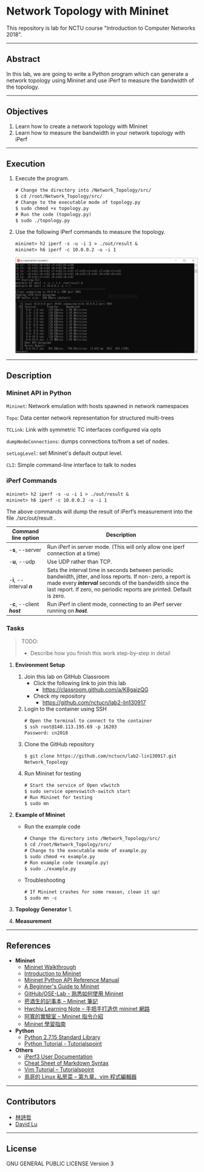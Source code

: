 # Network Topology with Mininet

This repository is lab for NCTU course "Introduction to Computer Networks 2018".

---
## Abstract

In this lab, we are going to write a Python program which can generate a network topology using Mininet and use iPerf to measure the bandwidth of the topology.

---
## Objectives

1. Learn how to create a network topology with Mininet
2. Learn how to measure the bandwidth in your network topology with iPerf

---
## Execution

1. Execute the program.
   ```
   # Change the directory into /Network_Topology/src/
   $ cd /root/Network_Topology/src/
   # Change to the executable mode of topology.py
   $ sudo chmod +x topology.py
   # Run the code (topology.py)
   $ sudo ./topology.py
   ```
2. Use the following iPerf commands to measure the topology.
   ```
   mininet> h2 iperf -s -u -i 1 > ./out/result &
   mininet> h6 iperf -c 10.0.0.2 -u -i 1
   ```
   ![](/src/Capture.PNG)

---
## Description

### Mininet API in Python

`Mininet`: Network emulation with hosts spawned in network namespaces

`Topo`: Data center network representation for structured multi-trees

`TCLink`: Link with symmetric TC interfaces configured via opts

`dumpNodeConnections`: dumps connections to/from a set of nodes.

`setLogLevel`: set Mininet's default output level.

`CLI`: Simple command-line interface to talk to nodes

### iPerf Commands

```
mininet> h2 iperf -s -u -i 1 > ./out/result &
mininet> h6 iperf -c 10.0.0.2 -u -i 1
```
The above commands will dump the result of iPerf’s measurement into the file ./src/out/result .

| Command line option | Description |
| ------------------- | ----------- |
| -**s**, --server | Run iPerf in server mode. (This will only allow one iperf connection at a time) |
| -**u**, --udp | Use UDP rather than TCP. |
| -**i**, --interval ***n*** | Sets the interval time in seconds between periodic bandwidth, jitter, and loss reports. If non-zero, a report is made every ***interval*** seconds of the bandwidth since the last report. If zero, no periodic reports are printed. Default is zero. |
| -**c**, --client ***host*** | Run iPerf in client mode, connecting to an iPerf server running on ***host***. |

### Tasks

> TODO:
> * Describe how you finish this work step-by-step in detail

1. **Environment Setup**
   1. Join this lab on GitHub Classroom
      - Click the following link to join this lab
         - https://classroom.github.com/a/K8gaizQG
      - Check my repository
         - https://github.com/nctucn/lab2-lin130917
   2. Login to the container using SSH
      ```
      # Open the terminal to connect to the container
      $ ssh root@140.113.195.69 -p 16203
      Password: cn2018
      ```
   3. Clone the GitHub repository
      ```
      $ git clone https://github.com/nctucn/lab2-lin130917.git Network_Topology
      ```
   4. Run Mininet for testing
      ```
      # Start the service of Open vSwitch
      $ sudo service openvswitch-switch start
      # Run Mininet for testing
      $ sudo mn
      ```

2. **Example of Mininet**
   - Run the example code
      ```
      # Change the directory into /Network_Topology/src/
      $ cd /root/Network_Topology/src/
      # Change to the executable mode of example.py
      $ sudo chmod +x example.py
      # Run example code (example.py)
      $ sudo ./example.py
      ```
   - Troubleshooting
      ```
      # If Mininet crashes for some reason, clean it up!
      $ sudo mn -c
      ```

3. **Topology Generator**
   1. 

4. **Measurement**

---
## References

* **Mininet**
    * [Mininet Walkthrough](http://mininet.org/walkthrough/)
    * [Introduction to Mininet](https://github.com/mininet/mininet/wiki/Introduction-to-Mininet)
    * [Mininet Python API Reference Manual](http://mininet.org/api/annotated.html)
    * [A Beginner's Guide to Mininet](https://opensourceforu.com/2017/04/beginners-guide-mininet/)
    * [GitHub/OSE-Lab - 熟悉如何使用 Mininet](https://github.com/OSE-Lab/Learning-SDN/blob/master/Mininet/README.md)
    * [菸酒生的記事本 – Mininet 筆記](https://blog.laszlo.tw/?p=81)
    * [Hwchiu Learning Note – 手把手打造仿 mininet 網路](https://hwchiu.com/setup-mininet-like-environment.html)
    * [阿寬的實驗室 – Mininet 指令介紹](https://ting-kuan.blog/2017/11/09/%E3%80%90mininet%E6%8C%87%E4%BB%A4%E4%BB%8B%E7%B4%B9%E3%80%91/)
    * [Mininet 學習指南](https://www.sdnlab.com/11495.html)
* **Python**
    * [Python 2.7.15 Standard Library](https://docs.python.org/2/library/index.html)
    * [Python Tutorial - Tutorialspoint](https://www.tutorialspoint.com/python/)
* **Others**
    * [iPerf3 User Documentation](https://iperf.fr/iperf-doc.php#3doc)
    * [Cheat Sheet of Markdown Syntax](https://www.markdownguide.org/cheat-sheet)
    * [Vim Tutorial – Tutorialspoint](https://www.tutorialspoint.com/vim/index.htm)
    * [鳥哥的 Linux 私房菜 – 第九章、vim 程式編輯器](http://linux.vbird.org/linux_basic/0310vi.php)

---
## Contributors

* [林詩哲](https://github.com/lin130917)
* [David Lu](https://github.com/yungshenglu)

---
## License

GNU GENERAL PUBLIC LICENSE Version 3

